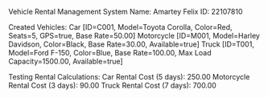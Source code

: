 
Vehicle Rental Management System
Name: Amartey Felix
ID: 22107810


Created Vehicles:
Car [ID=C001, Model=Toyota Corolla, Color=Red, Seats=5, GPS=true, Base Rate=50.00]
Motorcycle [ID=M001, Model=Harley Davidson, Color=Black, Base Rate=30.00, Available=true]
Truck [ID=T001, Model=Ford F-150, Color=Blue, Base Rate=100.00, Max Load Capacity=1500.00, Available=true]

Testing Rental Calculations:
Car Rental Cost (5 days): 250.00
Motorcycle Rental Cost (3 days): 90.00
Truck Rental Cost (7 days): 700.00

